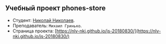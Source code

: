 ## Учебный проект phones-store

* Студент: [Николай Николаев](http://learn.javascript.ru/profile/nki).
* Преподаватель: `Михаил Гринько`.
* Страница проекта: [https://nlv-nki.github.io/js-20180830/](https://nlv-nki.github.io/js-20180830/)

